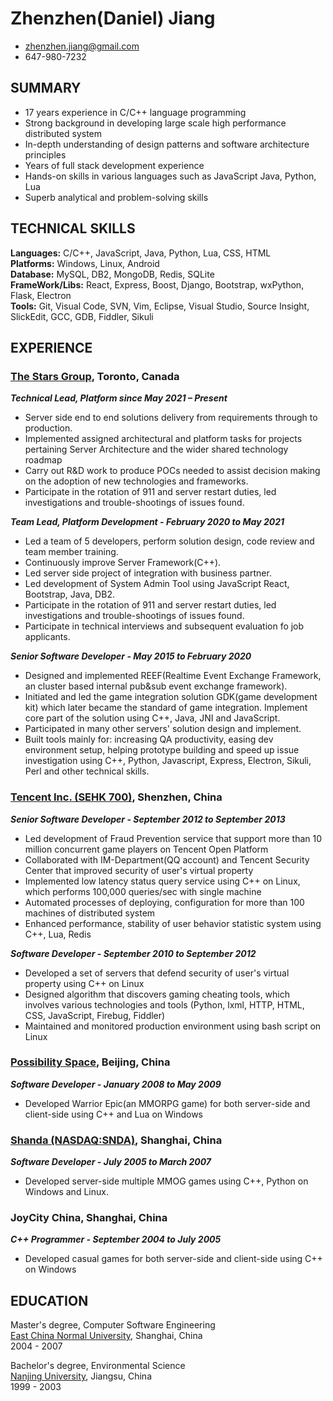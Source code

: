 ---
---
# Zhenzhen(Daniel) Jiang

 * <zhenzhen.jiang@gmail.com>
 * 647-980-7232

## SUMMARY
* 17 years experience in C/C++ language programming
* Strong background in developing large scale high performance distributed system
* In-depth understanding of design patterns and software architecture principles
* Years of full stack development experience
* Hands-on skills in various languages such as JavaScript Java, Python, Lua
* Superb analytical and problem-solving skills

## TECHNICAL SKILLS

**Languages:**
C/C++, JavaScript, Java, Python, Lua, CSS, HTML  
**Platforms:**
Windows, Linux, Android  
**Database:**
MySQL, DB2, MongoDB, Redis, SQLite  
**FrameWork/Libs:**
React, Express, Boost, Django, Bootstrap, wxPython, Flask, Electron   
**Tools:**
Git, Visual Code, SVN, Vim, Eclipse, Visual Studio, Source Insight, SlickEdit, GCC, GDB, Fiddler, Sikuli 

## EXPERIENCE

### [The Stars Group](https://www.starsgroup.com/), Toronto, Canada
_**Technical Lead, Platform since May 2021 – Present**_
* Server side end to end solutions delivery from requirements through to production.
* Implemented assigned architectural and platform tasks for projects pertaining Server Architecture and the wider shared technology roadmap
* Carry out R&D work to produce POCs needed to assist decision making on the adoption of new technologies and frameworks.
* Participate in the rotation of 911 and server restart duties, led investigations and trouble-shootings of issues found.

_**Team Lead, Platform Development - February 2020 to May 2021**_
* Led a team of 5 developers, perform solution design, code review and team member training.
* Continuously improve Server Framework(C++).
* Led server side project of integration with business partner.
* Led development of System Admin Tool using JavaScript React, Bootstrap, Java, DB2.
* Participate in the rotation of 911 and server restart duties, led investigations and trouble-shootings of issues found.
* Participate in technical interviews and subsequent evaluation fo job applicants.

_**Senior Software Developer - May 2015 to February 2020**_
* Designed and implemented REEF(Realtime Event Exchange Framework, an cluster based internal pub&sub event exchange framework).
* Initiated and led the game integration solution GDK(game development kit) which later became the standard of game integration. Implement core part of the solution using C++, Java, JNI and JavaScript.
* Participated in many other servers' solution design and implement.
* Built tools mainly for: increasing QA productivity, easing dev environment setup, helping prototype building and speed up issue investigation using C++, Python, Javascript, Express, Electron, Sikuli, Perl and other technical skills.  

### [Tencent Inc. (SEHK 700)](http://www.linkedin.com/company/tencent), Shenzhen, China
_**Senior Software Developer - September 2012 to September 2013**_  

* Led development of Fraud Prevention service that support more than 10 million concurrent game players on Tencent Open Platform
* Collaborated with IM-Department(QQ account) and Tencent Security Center that improved security of user's virtual property
* Implemented low latency status query service using C++ on Linux, which performs 100,000 queries/sec with single machine
* Automated processes of deploying, configuration for more than 100 machines of distributed system
* Enhanced performance, stability of user behavior statistic system using C++, Lua, Redis

_**Software Developer - September 2010 to September 2012**_  

* Developed a set of servers that defend security of  user's virtual property using C++ on Linux
* Designed algorithm that discovers gaming cheating tools, which involves various technologies and tools (Python, lxml, HTTP, HTML, CSS, JavaScript, Firebug, Fiddler)
* Maintained and monitored production environment using bash script on Linux

### [Possibility Space](http://www.linkedin.com/company/possibility-space), Beijing, China
_**Software Developer - January 2008 to May 2009**_  

* Developed Warrior Epic(an MMORPG game) for both server-side and client-side using C++ and Lua on Windows

### [Shanda (NASDAQ:SNDA)](http://www.shandagames.com/us-en/index.html), Shanghai, China
_**Software Developer - July 2005 to March 2007**_

* Developed server-side multiple MMOG games using C++, Python on Windows and Linux.
 
### JoyCity China, Shanghai, China
_**C++ Programmer - September 2004 to July 2005**_

* Developed casual games for both server-side and client-side using C++ on Windows  

## EDUCATION
Master's degree, Computer Software Engineering  
[East China Normal University](http://english.ecnu.edu.cn/), Shanghai, China  
2004 - 2007  

Bachelor's degree, Environmental Science  
[Nanjing University](http://www.nju.edu.cn/html/eng), Jiangsu, China  
1999 - 2003
